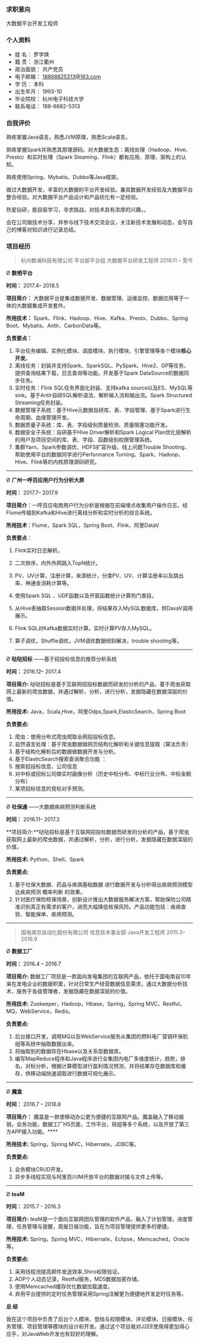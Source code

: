 



### 求职意向

大数据平台开发工程师

### 个人资料

- 姓    名： 罗学焕
- 籍    贯： 浙江衢州    
- 政治面貌： 共产党员
- 电子邮箱： 18868825313@163.com 
- 学    历： 本科                   
- 出生年月： 1993-10
- 毕业院校： 杭州电子科技大学
- 联系电话： 188-6882-5313

### 自我评价

熟练掌握Java语言。熟悉JVM原理，熟悉Scala语言。

熟练掌握Spark并熟悉其原理源码。对大数据生态：离线处理（Hadoop、Hive、Presto）和实时处理（Spark Steaming、Flink）都有应用、原理、架构上的认知。

熟练使用Spring、Mybatis、Dubbo等Java框架。

做过大数据开发，丰富的大数据的平台开发经验。兼具数据开发经验及大数据平台整合经验。对大数据平台产品设计和产品优化有一定经验。

热爱钻研，能自驱学习，寻求挑战，对技术具有浓厚的兴趣，。 

会在公司做技术分享，并参与线下技术交流会议，关注新技术发展和动态，会写自己的博客对知识进行记录总结。

### 项目经历

> 杭州数澜科技有限公司   平台部平台组  大数据平台研发工程师         2016.11 – 至今

Ø  **数栖平台**                                              

**时间：** 2017.4– 2018.5

**项目简介：** 大数据平台是集成数据开发、数据管理、运维监控、数据应用等于一体的大数据集成开发套件。

**所用技术：**  Spark、Flink、Hadoop、Hive、Kafka、Presto、Dubbo、Spring Boot、Mybatis、Antlr、CarbonData等。

**负责要点：**

1. 平台任务编辑、实例化模块、调度模块、执行模块、引擎管理等各个模块**核心开发**。
2. 离线任务：封装并支持Spark、SparkSQL、PySpark、Hive2、GP等任务、提供查询结果下载，日志查询等功能。开发基于Spark DataSource的数据同步任务。
3. 实时任务：Flink SQL任务界面化封装、支持kafka source以及ES、MySQL等sink。基于Antlr自研SQL解析语法、解析输入流和输出流。Spark Structured Streaming任务封装。
4. 数据管理子系统：基于Hive元数据自研库、表、字段管理、基于Spark进行生命周期、血缘管理开发。
5. 数据质量子系统：库、表、字段级别质量检测、质量阻塞功能开发。
6. 数据安全子系统：自研基于Hive Driver解析和Spark Logical Plan优化层解析的用户及项目空间的库、表、字段、函数级别权限管理系统。
7. 集群Yarn、Spark参数调优、HDFS扩容升级、线上问题Trouble Shooting、帮助使用平台的数据同学进行Performance Turning、Spark、Hadoop、Hive、Flink等的内核原理源码研究。

** **

Ø  **广州一呼百应用户行为分析大屏**                       

**时间：** 2017.7– 2017.9

**项目简介**：一呼百应电商用户行为分析是根据在前端埋点收集用户操作日志，经Flume传输到Kafka和Hive进行离线分析和实时分析的综合系统。

**所用技术**：Flume，Spark SQL，Spring Boot、Flink、阿里DataV

**负责要点**：

1. Flink实时日志解析。

2. 二次排序。内外外网跳入TopN统计。

3. PV、UV计算，注册计算，来源统计，分类PV、UV、计算注册率以及跳出率、神通金消耗计算等。

4. 使用Spark SQL 、UDF函数以及开窗函数统计计算热门类目。

5. 从Hive表抽取Session数据并处理，将结果存入MySQL数据库，供DavaV调用展示。

6. Flink SQL对Kafka数据实时计算。实时计算PV存入MySQL。

7. 算子调优，Shuffle调优，JVM调优数据倾斜解决，trouble shooting等。

   ** **

Ø  **哒哒招标** ——基于招投标信息的推荐分析系统                 

**时间：** 2016.12– 2017.4

**项目简介:** 哒哒招标是基于互联网招投标数据而研发的分析的产品，基于爬虫获取网上最新的爬虫数据，并通过解析，分析，进行分析，发掘隐藏在数据深层的价值。

**所用技术:** Java，Scala,Hive，阿里Odps,Spark,ElasticSearch，Spring Boot 

**负责要点:**

1. 爬虫：使用分布式爬虫爬取全网招投标信息。
2. 自然语言处理：基于爬虫数据做网页结构化解析和关键信息提取（算法负责）
3. 基于结构化解析后的数据做数据开发与分析。
4. 基于ElasticSearch搜索查询聚合功能 ：
5. 搜索招投标信息、公司信息
6. 对中标或招标公司做实时画像分析（历史中标分布、中标行业分布、中标金额分布）
7. 某项招标信息的竞标对手预测。

** **

Ø  **社保通**  ——大数据疾病预测判断系统                          

**时间：** 2016.11– 2017.3

**项目简介:**哒哒招标是基于互联网招投标数据而研发的分析的产品，基于爬虫获取网上最新的爬虫数据，并通过解析，分析，进行分析，发掘隐藏在数据深层的价值。

**所用技术:** Python、Shell、Spark

**负责要点:**

1. 基于社保大数据、药品与疾病基础数据 进行数据开发与分析得出疾病预测模型达疾病预测 概率判断 的效果。
2. 针对医疗保险核保场景，创新设计推出大数据服务解决方案，帮助保险公司精准识别真正有需求的客户，进而大幅降低核保风险。产品功能包括：疾病查验、智能保单、疾病预测。


** **

> 国电南京自动化股份有限公司   信息技术事业部      Java开发工程师          2015.3– 2016.9

Ø  **数据工厂**                                    

**时间：** 2016.4 – 2016.7

**项目简介:** 数据工厂项目是一款面向发电集团的互联网产品，依托于国电南自10年来在发电企业的数据积累，针对日常生产经营数据信息需求，通过大数据分析技术，服务于各级管理者，发掘隐藏在数据深层的价值。

**所用技术:** Zookeeper，Hadoop，Hbase，Spring，Spring MVC，Restful，MQ，WebService，Redis。

**负责要点:**

1. 后台接口开发，调用MQ以及WebService服务从集团的燃料电厂营销环保机组等系统中抽取数据出来。
2. 将抽取到的数据存在Hbase以及关系型数据库。
3. 编写MapReduce程序和Java程序进行全集团内电厂多维度统计，趋势，排名，对标分析，根据计算模型进行盈利情况预测，并将结果存在数据库和缓存，供移动端快速调取进行数据可视化展示。

** **

Ø  **魔盒**                                           

**时间：** 2016.7 – 2016.8

**项目简介：** 魔盒是一款使移动办公更为便捷的互联网产品。魔盒融入了移动报销，会务功能，数据工厂H5页面，工作平台，班组等多个系统，以及开放了第三方APP接入功能。****

**所用技术:** Spring，Spring MVC，Hibernate，JDBC等。

**负责要点:**

1. 会务模块CRUD开发。
2. 异步多线程实现与阿里百川IM开放平台的数据对接与文件上传等。

** **

Ø  **teaM**                                         

**时间：** 2015.7 - 2016.3

**项目简介:** teaM是一个面向互联网团队管理的软件产品，融入了计划管理，进度管理，任务管理与提醒，周报日报功能，旨在为项目管理提供更多的便捷。

**所用技术:** Spring，Spring MVC，Hibernate，Eclipse，Memcached，Oracle等。

**负责要点:**

1. 采用线程池提高邮件发送效率,Shiro权限验证。
2. AOP个人动态记录，Restful服务，MD5数据加密存储。
3. 使用Memcached缓存优化数据加载速度。
4. 弃用平台提供的定时任务管理采用Spring注解更为便捷地开发定时任务等。

**总    结**

我在这个项目中负责了后台个人模块、登陆与权限模块、评论模块、日报模块、任务管理、项目管理等模块的设计和开发。通过这个项目我对J2EE使用得更加得心应手，对JavaWeb开发也有较好的理解。